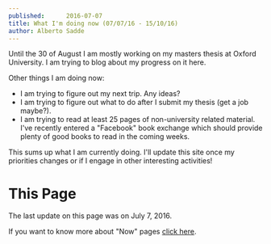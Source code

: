 ```yaml
---
published:      2016-07-07
title: What I'm doing now (07/07/16 - 15/10/16)
author: Alberto Sadde
---
```

Until the 30 of August I am mostly working on my masters thesis at Oxford
University. I am trying to blog about my progress on it here.


Other things I am doing now:

* I am trying to figure out my next trip. Any ideas?
* I am trying to figure out what to do after I submit my thesis (get a job maybe?).
* I am trying to read at least 25 pages of non-university related material.
  I've recently entered a "Facebook" book exchange which should provide plenty
  of good books to read in the coming weeks.

This sums up what I am currently doing. I'll update this site once my priorities
changes or if I engage in other interesting activities!

# This Page
The last update on this page was on  July 7, 2016.

If you want to know more about "Now" pages [click here](http://nownownow.com/about).
